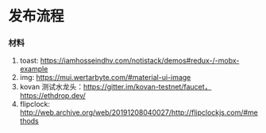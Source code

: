 # 发布流程

### 材料

1. toast: https://iamhosseindhv.com/notistack/demos#redux-/-mobx-example
2. img: https://mui.wertarbyte.com/#material-ui-image
3. kovan 测试水龙头：https://gitter.im/kovan-testnet/faucet，https://ethdrop.dev/
4. flipclock: http://web.archive.org/web/20191208040027/http://flipclockjs.com/#methods
